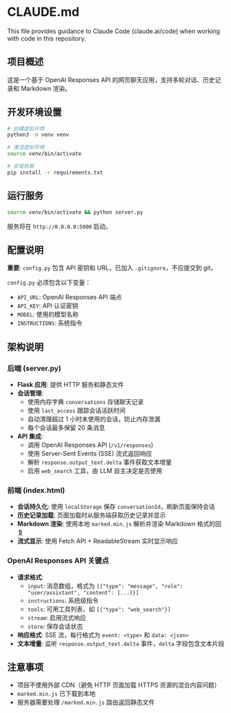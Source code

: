 # CLAUDE.md

This file provides guidance to Claude Code (claude.ai/code) when working with code in this repository.

## 项目概述

这是一个基于 OpenAI Responses API 的网页聊天应用，支持多轮对话、历史记录和 Markdown 渲染。

## 开发环境设置

```bash
# 创建虚拟环境
python3 -m venv venv

# 激活虚拟环境
source venv/bin/activate

# 安装依赖
pip install -r requirements.txt
```

## 运行服务

```bash
source venv/bin/activate && python server.py
```

服务将在 `http://0.0.0.0:5000` 启动。

## 配置说明

**重要**: `config.py` 包含 API 密钥和 URL，已加入 `.gitignore`，不应提交到 git。

`config.py` 必须包含以下变量：
- `API_URL`: OpenAI Responses API 端点
- `API_KEY`: API 认证密钥
- `MODEL`: 使用的模型名称
- `INSTRUCTIONS`: 系统指令

## 架构说明

### 后端 (server.py)

- **Flask 应用**: 提供 HTTP 服务和静态文件
- **会话管理**:
  - 使用内存字典 `conversations` 存储聊天记录
  - 使用 `last_access` 跟踪会话活跃时间
  - 自动清理超过 1 小时未使用的会话，防止内存泄漏
  - 每个会话最多保留 20 条消息
- **API 集成**:
  - 调用 OpenAI Responses API (`/v1/responses`)
  - 使用 Server-Sent Events (SSE) 流式返回响应
  - 解析 `response.output_text.delta` 事件获取文本增量
  - 启用 `web_search` 工具，由 LLM 自主决定是否使用

### 前端 (index.html)

- **会话持久化**: 使用 `localStorage` 保存 `conversationId`，刷新页面保持会话
- **历史记录加载**: 页面加载时从服务端获取历史记录并显示
- **Markdown 渲染**: 使用本地 `marked.min.js` 解析并渲染 Markdown 格式的回复
- **流式显示**: 使用 Fetch API + ReadableStream 实时显示响应

### OpenAI Responses API 关键点

- **请求格式**:
  - `input`: 消息数组，格式为 `[{"type": "message", "role": "user/assistant", "content": [...]}]`
  - `instructions`: 系统级指令
  - `tools`: 可用工具列表，如 `[{"type": "web_search"}]`
  - `stream`: 启用流式响应
  - `store`: 保存会话状态
- **响应格式**: SSE 流，每行格式为 `event: <type>` 和 `data: <json>`
- **文本增量**: 监听 `response.output_text.delta` 事件，`delta` 字段包含文本片段

## 注意事项

- 项目不使用外部 CDN（避免 HTTP 页面加载 HTTPS 资源的混合内容问题）
- `marked.min.js` 已下载到本地
- 服务器需要处理 `/marked.min.js` 路由返回静态文件
